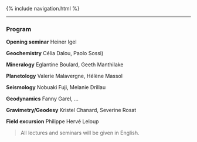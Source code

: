 {% include navigation.html %}

---

### Program

**Opening seminar** Heiner Igel

**Geochemistry** Célia Dalou, Paolo Sossi)

**Mineralogy** Eglantine Boulard, Geeth Manthilake

**Planetology** Valerie Malavergne, Hélène Massol

**Seismology** Nobuaki Fuji, Melanie Drillau

**Geodynamics** Fanny Garel, ... 

**Gravimetry/Geodesy** Kristel Chanard, Severine Rosat

**Field excursion** Philippe Hervé Leloup

> All lectures and seminars will be given in English.
